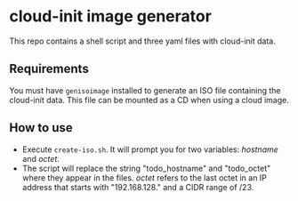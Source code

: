 # cloud-init image generator
This repo contains a shell script and three yaml files with cloud-init data.

## Requirements
You must have `genisoimage` installed to generate an ISO file containing the cloud-init data. This file can be mounted as a CD when using a cloud image.

## How to use
- Execute `create-iso.sh`. It will prompt you for two variables: *hostname* and *octet*.
- The script will replace the string "todo_hostname" and "todo_octet" where they appear in the files. *octet* refers to the last octet in an IP address that starts with "192.168.128." and a CIDR range of /23.

